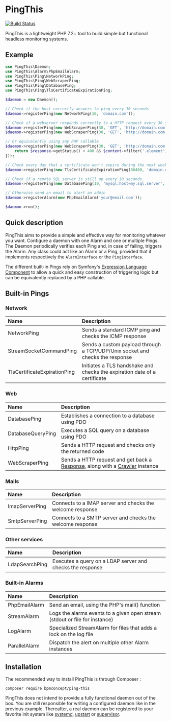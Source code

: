 # PingThis

[![Build Status](https://travis-ci.org/bpmconcept/ping-this.svg?branch=master)](https://travis-ci.org/bpmconcept/ping-this)

PingThis is a lightweight PHP 7.2+ tool to build simple but functional headless monitoring systems.

## Example

``` php
use PingThis\Daemon;
use PingThis\Alarm\PhpEmailAlarm;
use PingThis\Ping\NetworkPing;
use PingThis\Ping\WebScraperPing;
use PingThis\Ping\DatabasePing;
use PingThis\Ping\TlsCertificateExpirationPing;

$daemon = new Daemon();

// Check if the host correctly answers to ping every 10 seconds
$daemon->registerPing(new NetworkPing(10, 'domain.com'));

// Check if a webserver responds correctly to a HTTP request every 30 seconds
$daemon->registerPing(new WebScraperPing(30, 'GET', 'http://domain.com', 'response.getStatusCode() == 200'));
$daemon->registerPing(new WebScraperPing(30, 'GET', 'http://domain.com', 'content.filter(".css").count()'));

// Or equivalently using any PHP callable
$daemon->registerPing(new WebScraperPing(30, 'GET', 'http://domain.com', function ($response, $content) {
    return $response->getStatus() < 400 && $content->filter('.element')->text() === "Hello";
}));

// Check every day that a certificate won't expire during the next week
$daemon->registerPing(new TlsCertificateExpirationPing(86400, 'domain.com', 443, TlsCertificateExpirationPing::IMPLICIT_TLS, '+7 days'));

// Check if a remote SQL server is still up every 10 seconds
$daemon->registerPing(new DatabasePing(10, 'mysql:host=my.sql.server', 'login', 'password'));

// Otherwise send an email to alert an admin
$daemon->registerAlarm(new PhpEmailAlarm('your@email.com'));

$daemon->run();
```

## Quick description

PingThis aims to provide a simple and effective way for monitoring whatever you want.
Configure a daemon with one Alarm and one or multiple Pings. The Daemon periodically
verifies each Ping and, in case of failing, triggers the Alarm. Any class could act
like an Alarm or a Ping, provided that it implements respectively the `AlarmInterface`
or the `PingInterface`.

The different built-in Pings rely on Symfony's [Expression Language Component](https://symfony.com/doc/current/components/expression_language.html)
to allow a quick and easy construction of triggering logic but can be equivalently replaced
by a PHP callable.

## Built-in Pings

### Network

Name                            | Description
:------------------------------ | :---------------------------------------------------------------------------------------
NetworkPing                     | Sends a standard ICMP ping and checks the ICMP response
StreamSocketCommandPing         | Sends a custom payload through a TCP/UDP/Unix socket and checks the response
TlsCertificateExpirationPing    | Initiates a TLS handshake and checks the expiration date of a certificate

### Web

Name                            | Description
:------------------------------ | :---------------------------------------------------------------------------------------
DatabasePing                    | Establishes a connection to a database using PDO
DatabaseQueryPing               | Executes a SQL query on a database using PDO
HttpPing                        | Sends a HTTP request and checks only the returned code
WebScraperPing                  | Sends a HTTP request and get back a [Response](http://api.symfony.com/2.8/Symfony/Component/BrowserKit/Response.html), along with a [Crawler](http://symfony.com/doc/2.8/components/dom_crawler.html) instance

### Mails

Name                            | Description
:------------------------------ | :---------------------------------------------------------------------------------------
ImapServerPing                  | Connects to a IMAP server and checks the welcome response
SmtpServerPing                  | Connects to a SMTP server and checks the welcome response

### Other services

Name                            | Description
:------------------------------ | :---------------------------------------------------------------------------------------
LdapSearchPing                  | Executes a query on a LDAP server and checks the response

### Built-in Alarms

Name            | Description
:-------------- | :---------------------------------------------------------------------------------------
PhpEmailAlarm   | Send an email, using the PHP's mail() function
StreamAlarm     | Logs the alarms events to a given open stream (stdout or file for instance)
LogAlarm        | Specialized StreamAlarm for files that adds a lock on the log file
ParallelAlarm   | Dispatch the alert on multiple other Alarm instances

## Installation

The recommended way to install PingThis is through Composer :

```
composer require bpmconcept/ping-this
```

PingThis does not intend to provide a fully functional daemon out of the box. You are
still responsible for writing a configured daemon like in the previous example. Thereafter,
a real daemon can be registered to your favorite init system like [systemd](https://freedesktop.org/wiki/Software/systemd/),
[upstart](https://help.ubuntu.com/community/UbuntuBootupHowto) or [supervisor](http://supervisord.org/).
